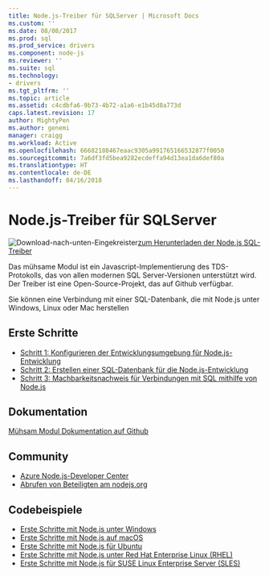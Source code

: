 ```yaml
---
title: Node.js-Treiber für SQLServer | Microsoft Docs
ms.custom: ''
ms.date: 08/08/2017
ms.prod: sql
ms.prod_service: drivers
ms.component: node-js
ms.reviewer: ''
ms.suite: sql
ms.technology:
- drivers
ms.tgt_pltfrm: ''
ms.topic: article
ms.assetid: c4cdbfa6-9b73-4b72-a1a6-e1b45d8a773d
caps.latest.revision: 17
author: MightyPen
ms.author: genemi
manager: craigg
ms.workload: Active
ms.openlocfilehash: 66682188467eaac9305a991765166532877f0050
ms.sourcegitcommit: 7a6df3fd5bea9282ecdeffa94d13ea1da6def80a
ms.translationtype: HT
ms.contentlocale: de-DE
ms.lasthandoff: 04/16/2018
---
```

# <a name="nodejs-driver-for-sql-server"></a>Node.js-Treiber für SQLServer

![Download-nach-unten-Eingekreister](../../ssdt/media/download.png)[zum Herunterladen der Node.js SQL-Treiber](../sql-connection-libraries.md#anchor-20-drivers-relational-access)

Das mühsame Modul ist ein Javascript-Implementierung des TDS-Protokolls, das von allen modernen SQL Server-Versionen unterstützt wird. Der Treiber ist eine Open-Source-Projekt, das auf Github verfügbar.  
  
Sie können eine Verbindung mit einer SQL-Datenbank, die mit Node.js unter Windows, Linux oder Mac herstellen  
  
## <a name="getting-started"></a>Erste Schritte  
* [Schritt 1: Konfigurieren der Entwicklungsumgebung für Node.js-Entwicklung](step-1-configure-development-environment-for-node-js-development.md)  
* [Schritt 2: Erstellen einer SQL-Datenbank für die Node.js-Entwicklung](step-2-create-a-sql-database-for-node-js-development.md)  
* [Schritt 3: Machbarkeitsnachweis für Verbindungen mit SQL mithilfe von Node.js](step-3-proof-of-concept-connecting-to-sql-using-node-js.md)  
  
## <a name="documentation"></a>Dokumentation  
  
[Mühsam Modul Dokumentation auf Github](http://tediousjs.github.io/tedious/)  
  
## <a name="community"></a>Community  
* [Azure Node.js-Developer Center](https://azure.microsoft.com/develop/nodejs/)  
* [Abrufen von Beteiligten am nodejs.org](https://nodejs.org/en/get-involved/)

## <a name="code-examples"></a>Codebeispiele
* [Erste Schritte mit Node.js unter Windows](https://www.microsoft.com/sql-server/developer-get-started/node/windows/)
* [Erste Schritte mit Node.js auf macOS](https://www.microsoft.com/sql-server/developer-get-started/node/mac/)
* [Erste Schritte mit Node.js für Ubuntu](https://www.microsoft.com/sql-server/developer-get-started/node/ubuntu/)
* [Erste Schritte mit Node.js unter Red Hat Enterprise Linux (RHEL)](https://www.microsoft.com/sql-server/developer-get-started/node/rhel/)
* [Erste Schritte mit Node.js für SUSE Linux Enterprise Server (SLES)](https://www.microsoft.com/sql-server/developer-get-started/node/sles/)
